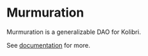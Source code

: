 # Murmuration

Murmuration is a generalizable DAO for Kolibri. 

See [documentation](docs/README.md) for more. 
